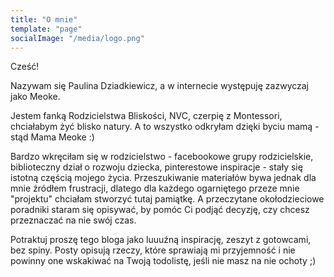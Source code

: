 ```yaml
---
title: "O mnie"
template: "page"
socialImage: "/media/logo.png"
---
```


Cześć!

Nazywam się Paulina Dziadkiewicz, a w internecie występuję zazwyczaj jako Meoke.

Jestem fanką Rodzicielstwa Bliskości, NVC, czerpię z Montessori, chciałabym żyć blisko natury. A to wszystko odkryłam dzięki byciu mamą - stąd Mama Meoke :)

Bardzo wkręciłam się w rodzicielstwo - facebookowe grupy rodzicielskie, biblioteczny dział o rozwoju dziecka, pinterestowe inspiracje - stały się istotną częścią mojego życia. Przeszukiwanie materiałów bywa jednak dla mnie źródłem frustracji, dlatego dla każdego ogarniętego przeze mnie "projektu" chciałam stworzyć tutaj pamiątkę. A przeczytane okołodzieciowe poradniki staram się opisywać, by pomóc Ci podjąć decyzję, czy chcesz przeznaczać na nie swój czas.

Potraktuj proszę tego bloga jako luuuźną inspirację, zeszyt z gotowcami, bez spiny. Posty opisują rzeczy, które sprawiają mi przyjemność i nie powinny one wskakiwać na Twoją todolistę, jeśli nie masz na nie ochoty ;)
